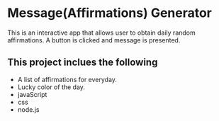 # Message(Affirmations) Generator<br>

This is an interactive app that allows user to obtain daily random affirmations.
A button is clicked and message is presented.<br>

## This project inclues the following<br>
* A list of affirmations for everyday.
* Lucky color of the day.
* javaScript
* css
* node.js
